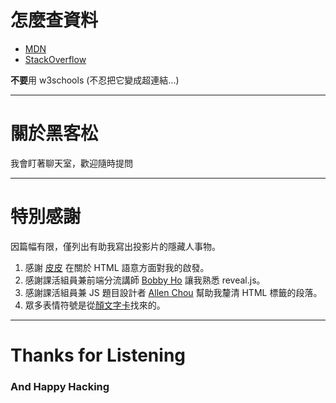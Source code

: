 # 怎麼查資料

* [MDN](http://mdn.io/)
* [StackOverflow](http://stackoverflow.com)

**不要**用 w3schools
(不忍把它變成超連結...)

---

# 關於黑客松

我會盯著聊天室，歡迎隨時提問

------

<!-- .slide: style="text-align: left" -->
# 特別感謝
因篇幅有限，僅列出有助我寫出投影片的隱藏人事物。

1. 感謝 [皮皮](https://github.com/Sebuda) 在關於 HTML 語意方面對我的啟發。
2. 感謝課活組員兼前端分流講師 [Bobby Ho](https://github.com/bobby1030) 讓我熟悉 reveal.js。
3. 感謝課活組員兼 JS 題目設計者 [Allen Chou](http://github.com/s3131212) 幫助我釐清 HTML 標籤的段落。
4. 眾多表情符號是從[顏文字卡](http://facemood.grtimed.com)找來的。

------

# Thanks for Listening
### And Happy Hacking
